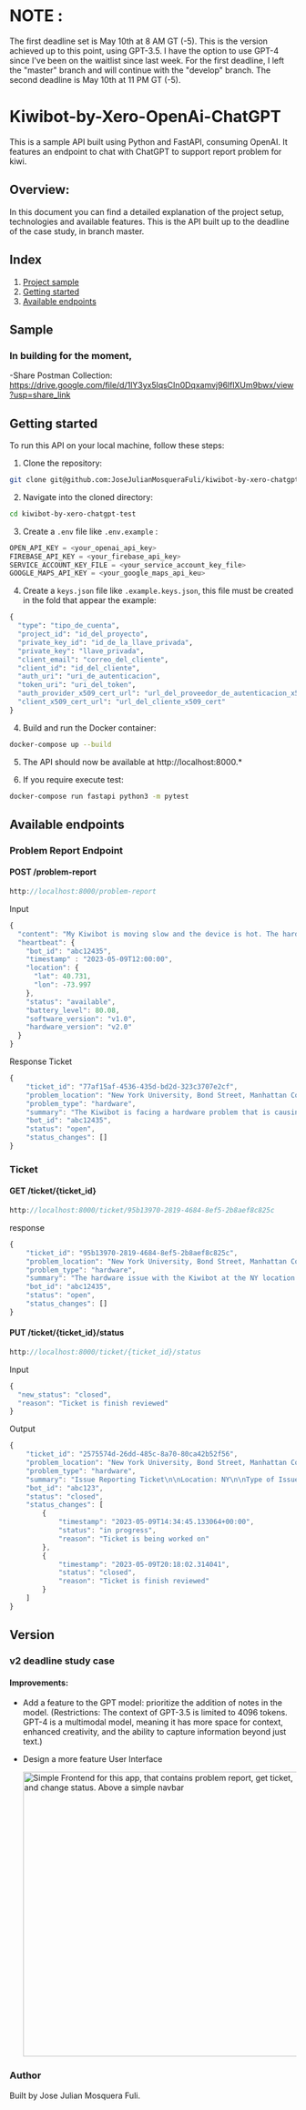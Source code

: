 # NOTE :

The first deadline set is May 10th at 8 AM GT (-5).
This is the version achieved up to this point, using GPT-3.5. I have the option to use GPT-4 since I've been on the waitlist since last week.
For the first deadline, I left the "master" branch and will continue with the "develop" branch. The second deadline is May 10th at 11 PM GT (-5).

# Kiwibot-by-Xero-OpenAi-ChatGPT

This is a sample API built using Python and FastAPI, consuming OpenAI. It features an endpoint to chat with ChatGPT to support report problem for kiwi.

## Overview:

In this document you can find a detailed explanation of the project setup, technologies and available features.
This is the API built up to the deadline of the case study, in branch master.

## Index

1. [ Project sample ](#sample)
2. [ Getting started ](#getting-started)
3. [ Available endpoints ](#available-endpoints)

## Sample

### In building for the moment,

-Share Postman Collection: https://drive.google.com/file/d/1lY3yx5lqsCIn0Dqxamvj96lflXUm9bwx/view?usp=share_link

## Getting started

To run this API on your local machine, follow these steps:

1. Clone the repository:

```bash
git clone git@github.com:JoseJulianMosqueraFuli/kiwibot-by-xero-chatgpt-test.git
```

2. Navigate into the cloned directory:

```bash
cd kiwibot-by-xero-chatgpt-test
```

3. Create a `.env` file like `.env.example` :

```python
OPEN_API_KEY = <your_openai_api_key>
FIREBASE_API_KEY = <your_firebase_api_key>
SERVICE_ACCOUNT_KEY_FILE = <your_service_account_key_file>
GOOGLE_MAPS_API_KEY = <your_google_maps_api_keu>
```

4. Create a `keys.json` file like `.example.keys.json`, this file must be created in the fold that appear the example:

```python
{
  "type": "tipo_de_cuenta",
  "project_id": "id_del_proyecto",
  "private_key_id": "id_de_la_llave_privada",
  "private_key": "llave_privada",
  "client_email": "correo_del_cliente",
  "client_id": "id_del_cliente",
  "auth_uri": "uri_de_autenticacion",
  "token_uri": "uri_del_token",
  "auth_provider_x509_cert_url": "url_del_proveedor_de_autenticacion_x509",
  "client_x509_cert_url": "url_del_cliente_x509_cert"
}

```

4. Build and run the Docker container:

```bash
docker-compose up --build
```

5. The API should now be available at http://localhost:8000.\*

6. If you require execute test:

```bash
docker-compose run fastapi python3 -m pytest
```

## Available endpoints

### Problem Report Endpoint

#### POST /problem-report

```jsx
http://localhost:8000/problem-report
```

Input

```jsx
{
  "content": "My Kiwibot is moving slow and the device is hot. The hardware version is a bit old",
  "heartbeat": {
    "bot_id": "abc12435",
    "timestamp" : "2023-05-09T12:00:00",
    "location": {
      "lat": 40.731,
      "lon": -73.997
    },
    "status": "available",
    "battery_level": 80.08,
    "software_version": "v1.0",
    "hardware_version": "v2.0"
  }
}
```

Response Ticket

```jsx
{
    "ticket_id": "77af15af-4536-435d-bd2d-323c3707e2cf",
    "problem_location": "New York University, Bond Street, Manhattan Community Board 2, Manhattan, New York County, City of New York, New York, 10012, United States",
    "problem_type": "hardware",
    "summary": "The Kiwibot is facing a hardware problem that is causing the reduced speed and overheating. Given that the hardware version is old, it might be necessary to replace certain components or upgrade the Kiwibot to resolve the problem. Further investigation is recommended to identify the root cause of the issue.",
    "bot_id": "abc12435",
    "status": "open",
    "status_changes": []
}
```

### Ticket

#### GET /ticket/{ticket_id}

```jsx
http://localhost:8000/ticket/95b13970-2819-4684-8ef5-2b8aef8c825c
```

response

```jsx
{
    "ticket_id": "95b13970-2819-4684-8ef5-2b8aef8c825c",
    "problem_location": "New York University, Bond Street, Manhattan Community Board 2, Manhattan, New York County, City of New York, New York, 10012, United States",
    "problem_type": "hardware",
    "summary": "The hardware issue with the Kiwibot at the NY location is related to the wheels repeatedly getting stuck when attempting to navigate uneven surfaces.",
    "bot_id": "abc12435",
    "status": "open",
    "status_changes": []
}
```

#### PUT /ticket/{ticket_id}/status

```jsx
http://localhost:8000/ticket/{ticket_id}/status
```

Input

```jsx
{
  "new_status": "closed",
  "reason": "Ticket is finish reviewed"
}
```

Output

```jsx
{
    "ticket_id": "2575574d-26dd-485c-8a70-80ca42b52f56",
    "problem_location": "New York University, Bond Street, Manhattan Community Board 2, Manhattan, New York County, City of New York, New York, 10012, United States",
    "problem_type": "hardware",
    "summary": "Issue Reporting Ticket\n\nLocation: NY\n\nType of Issue: Hardware\n\nDescription of Issue: The wheels of the Kiwibot are not moving properly and are getting stuck when navigating uneven surfaces.\n\nSteps Taken to Reproduce Issue: Navigating the Kiwibot on uneven surfaces.\n\nRelevant Information: The Kiwibot is also having trouble navigating around obstacles and may require additional testing.\n\nPriority Level: High\n\nDate Submitted: [Current Date] \n\nThank you for your attention to this matter. Please let me know if any additional information is needed.",
    "bot_id": "abc123",
    "status": "closed",
    "status_changes": [
        {
            "timestamp": "2023-05-09T14:34:45.133064+00:00",
            "status": "in progress",
            "reason": "Ticket is being worked on"
        },
        {
            "timestamp": "2023-05-09T20:18:02.314041",
            "status": "closed",
            "reason": "Ticket is finish reviewed"
        }
    ]
}
```

## Version

### v2 deadline study case

#### Improvements:

- Add a feature to the GPT model: prioritize the addition of notes in the model. (Restrictions: The context of GPT-3.5 is limited to 4096 tokens. GPT-4 is a multimodal model, meaning it has more space for context, enhanced creativity, and the ability to capture information beyond just text.)
- Design a more feature User Interface

  <img src="docs/images/Front.png" alt="Simple Frontend for this app, that contains problem report, get ticket, and change status. Above a simple navbar" width="500" height="500">

### Author

Built by Jose Julian Mosquera Fuli.
